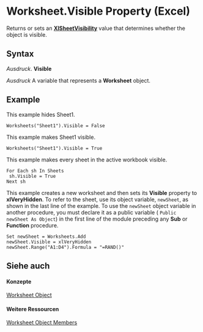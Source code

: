 
# Worksheet.Visible Property (Excel)

Returns or sets an  **[XlSheetVisibility](615955a4-2ab9-b95f-de7c-6fb3e59d25bf.md)** value that determines whether the object is visible.


## Syntax

 _Ausdruck_. **Visible**

 _Ausdruck_ A variable that represents a **Worksheet** object.


## Example

This example hides Sheet1.


```
Worksheets("Sheet1").Visible = False
```

This example makes Sheet1 visible.




```
Worksheets("Sheet1").Visible = True
```

This example makes every sheet in the active workbook visible.




```
For Each sh In Sheets 
 sh.Visible = True 
Next sh
```

This example creates a new worksheet and then sets its  **Visible** property to **xlVeryHidden**. To refer to the sheet, use its object variable, `newSheet`, as shown in the last line of the example. To use the  `newSheet` object variable in another procedure, you must declare it as a public variable ( `Public newSheet As Object`) in the first line of the module preceding any  **Sub** or **Function** procedure.




```
Set newSheet = Worksheets.Add 
newSheet.Visible = xlVeryHidden 
newSheet.Range("A1:D4").Formula = "=RAND()"
```


## Siehe auch


#### Konzepte


[Worksheet Object](182b705e-854a-81cc-a4b0-59b942de55ae.md)
#### Weitere Ressourcen


[Worksheet Object Members](http://msdn.microsoft.com/library/f8c1afea-1a1c-f5e4-37e3-52c434c8c157%28Office.15%29.aspx)